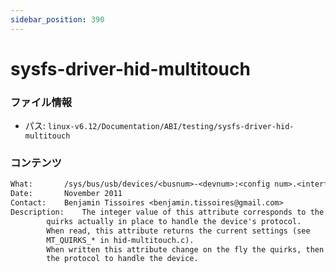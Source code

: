 ```yaml
---
sidebar_position: 390
---
```

# sysfs-driver-hid-multitouch

### ファイル情報

- パス: `linux-v6.12/Documentation/ABI/testing/sysfs-driver-hid-multitouch`

### コンテンツ

```txt
What:		/sys/bus/usb/devices/<busnum>-<devnum>:<config num>.<interface num>/<hid-bus>:<vendor-id>:<product-id>.<num>/quirks
Date:		November 2011
Contact:	Benjamin Tissoires <benjamin.tissoires@gmail.com>
Description:	The integer value of this attribute corresponds to the
		quirks actually in place to handle the device's protocol.
		When read, this attribute returns the current settings (see
		MT_QUIRKS_* in hid-multitouch.c).
		When written this attribute change on the fly the quirks, then
		the protocol to handle the device.

```
